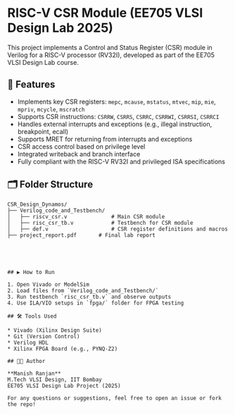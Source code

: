 # RISC-V CSR Module (EE705 VLSI Design Lab 2025)

This project implements a Control and Status Register (CSR) module in Verilog for a RISC-V processor (RV32I), developed as part of the EE705 VLSI Design Lab course.

## 🔧 Features

* Implements key CSR registers: `mepc`, `mcause`, `mstatus`, `mtvec`, `mip`, `mie`, `mpriv`, `mcycle`, `mscratch`
* Supports CSR instructions: `CSRRW`, `CSRRS`, `CSRRC`, `CSRRWI`, `CSRRSI`, `CSRRCI`
* Handles external interrupts and exceptions (e.g., illegal instruction, breakpoint, ecall)
* Supports MRET for returning from interrupts and exceptions
* CSR access control based on privilege level
* Integrated writeback and branch interface
* Fully compliant with the RISC-V RV32I and privileged ISA specifications

## 🗂️ Folder Structure

```
CSR_Design_Dynamos/
├── Verilog_code_and_Testbench/
│   ├── riscv_csr.v              # Main CSR module
│   ├── risc_csr_tb.v            # Testbench for CSR module
│   ├── def.v                    # CSR register definitions and macros
├── project_report.pdf       # Final lab report
 
  



## ▶️ How to Run

1. Open Vivado or ModelSim
2. Load files from `Verilog_code_and_Testbench/`
3. Run testbench `risc_csr_tb.v` and observe outputs
4. Use ILA/VIO setups in `fpga/` folder for FPGA testing

## 🛠 Tools Used

* Vivado (Xilinx Design Suite)
* Git (Version Control)
* Verilog HDL
* Xilinx FPGA Board (e.g., PYNQ-Z2)

## 👨‍🎓 Author

**Manish Ranjan**
M.Tech VLSI Design, IIT Bombay
EE705 VLSI Design Lab Project (2025)

For any questions or suggestions, feel free to open an issue or fork the repo!
